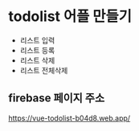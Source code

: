 # todolist 어플 만들기

- 리스트 입력
- 리스트 등록
- 리스트 삭제
- 리스트 전체삭제

## firebase 페이지 주소

https://vue-todolist-b04d8.web.app/
